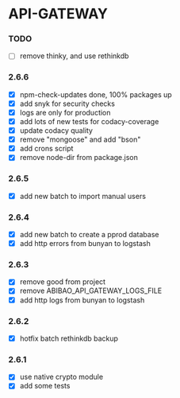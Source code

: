 # API-GATEWAY

### TODO

- [ ] remove thinky, and use rethinkdb

### 2.6.6

- [x] npm-check-updates done, 100% packages up
- [x] add snyk for security checks
- [x] logs are only for production
- [x] add lots of new tests for codacy-coverage
- [x] update codacy quality
- [x] remove "mongoose" and add "bson"
- [x] add crons script
- [x] remove node-dir from package.json

### 2.6.5

- [x] add new batch to import manual users

### 2.6.4

- [x] add new batch to create a pprod database
- [x] add http errors from bunyan to logstash

### 2.6.3

- [x] remove good from project
- [x] remove ABIBAO_API_GATEWAY_LOGS_FILE
- [x] add http logs from bunyan to logstash

### 2.6.2

- [x] hotfix batch rethinkdb backup

### 2.6.1

- [x] use native crypto module
- [x] add some tests
